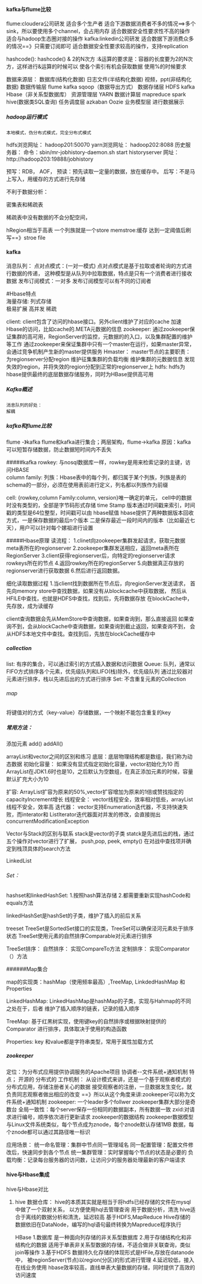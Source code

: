 #### kafka与flume比较
flume:cloudera公司研发
    适合多个生产者
    适合下游数据消费者不多的情况==>多个sink，所以要使用多个channel，会占用内存
    适合数据安全性要求性不高的操作
    适合与hadoop生态圈对接的操作
kafka:linkedin公司研发
    适合数据下游消费众多的情况==》只需要订阅即可
    适合数据安全性要求较高的操作，支持replication
    
    

hashcode():  hashcode() & 2的N次方
:&运算的要求是：容器的长度要为2的N次方，这样进行&运算的时候可以
使各个索引有机会获取数据
使用%的时候要求


数据来源层：
    数据库(结构化数据) 
    日志文件(半结构化数据)
    视频，ppt(非结构化数据)
数据传输层
    flume 
    kafka
    sqoop（数据导出方式）
数据存储层
    HDFS 
    kafka
    Hbase（非关系型数据库）
资源管理层
    YARN
数据计算层
    mapreduce
    spark
    hive(数据类SQL查询)
任务调度层
    azkaban
    Oozie
业务模型层
    进行数据展示

##### hadoop运行模式
    本地模式，伪分布式模式，完全分布式模式
hdfs浏览网址：
    hadoop201:50070
yarn浏览网址：
    hadoop202:8088
历史服务器：
    命令：sbin/mr-jobhistory-daemon.sh start historyserver
    网址：http://hadoop203:19888/jobhistory


预写：RDB， AOF，
预读：预先读取一定量的数据，放在缓存中。
后写：不是马上写入，用缓存的方式进行先存储

不利于数据分析：

密集表和稀疏表

稀疏表中没有数据的不会分配空间，

hRegion相当于高表
一个列族就是一个store
memstroe:缓存  达到一定阈值后刷写==》stroe file


#### kafka
消息队列：
    点对点模式：(一对一模式)
        点对点模式是基于拉取或者轮询的方式进行数据的传递，
        这种模型是从队列中拉取数据，特点是只有一个消费者进行接收数据
    发布订阅模式：一对多
        发布订阅模型可以有不同的订阅者

#Hbase特点        
海量存储:
列式存储    
极易扩展
高并发
稀疏


client:
    client包含了访问的hbase接口。另外client维护了对应的cache
    加速Hbase的访问，比如cache的.META元数据的信息
zookeeper:
    通过zookeeper保证集群的高可用，RegionServer的监控，元数据的的入口，以及集群配置的维护等工作
    通过zookeeper来保证集群中只有一个master在运行，如果master异常，会通过竞争机制产生新的master提供服务
Hmaster：
    master节点的主要职责：
        为regionserver分配region
        维护征集集群的负载均衡
        维护集群的元数据信息
        发现失效的region，并将失效的region分配到正常的regionserver上
hdfs:
    hdfs为hbase提供最终的底层数据存储服务，同时为HBase提供高可用    


##### Kafka概述   
    消息队列的好处：
    解耦
    
##### kafka和flume比较
flume -》kafka 
flume和kafka进行集合；两层架构，flume->kafka
原因：kafka可以短暂存储数据，防止数据短时间内不丢失

#####kafka
rowkey:
    与nosql数据库一样，rowkey是用来检索记录的主键，访问HBASE  
column family:
    列族：Hbase表中的每个列，都归属于某个列族，列族是表的
    schema的一部分，必须在使用表前进行定义，列名都以列族作为前缀
    
cell:
    {rowkey,column Family:column, version}唯一确定的单元，
    cell中的数据时没有类型的，全部是字节码形式存储
time Stamp
    版本通过时间戳来索引，时间戳的类型是64位整型，时间戳可以由
    hbase赋值
    hbase提供了两种数据版本回收方式，一是保存数据的最后n个版本
    二是保存最近一段时间内的版本（比如最近七天），用户可以针对每个嫘祖进行设置

#####Hbase原理
读流程：
     1.clinet向zookeeper集群发起请求，获取元数据meta表所在的regionserver
     2.zookeeper集群发送相应，返回meta表所在RegionServer 
     3.client获得regionserver后，向特定的regionserver请求rowkeys所在的节点
     4.返回rowkey所在的regionServer
     5.向数据真正存放的regionserver进行获取数据
     6.然后进行返回数据。
     
 细化读取数据过程
    1.当client找到数据所在节点后，向regionServer发送请求，
    首先向memory store中查找数据，如果没有从blockcache中获取数据，
    然后从HFILE中查找，也就是HDFS中查找，找到后，先将数据存放
    在blockCache中，先存放，成为读缓存

 client查询数据会先从MemStore中查询数据，如果查询到，那么直接返回
 如果查询不到，会从blockCache中查询数据，如果查询到截止返回，如果查询不到，
 会从HDFS本地文件中查找。查找到后，先放在blockCache缓存中


##### collection
list:
    有序的集合，可以通过索引的方式插入数据和访问数据
Queue:
    队列，通常以FIFO方式排序各个元素，优先级队列和LIFO(栈)除外，优先级队列
    通过比较器对元素进行排序，栈以先进后出的方式进行排序
Set:
    不含重复元素的Collection

###### map
将键值对的方式（key-value）存储数据，一个映射不能包含重复的key    

##### 常用方法：
添加元素
    add()
    addAll()

arrayList和vector之间的区别和练习
底层：底层物理结构都是数组，我们称为动态数据
初始化容量：
    如果没有显式指定初始化容量，vector初始化为10
    而ArrayList在JDK1.6时也是10，之后默认为空数组，在真正添加元素的时候，容量默认扩充大小为10
    
扩容:
    ArrayList扩容为原来的50%,vector扩容增加为原来的1倍或赞找指定的capacityIncrement增长
线程安全：
    vector线程安全，效率相对低些，arrayList线程不安全，效率高
迭代器：
    vector支持Enumeration迭代器，不支持快速失败，而interator和
    ListIterator迭代器面对并发的修改，会直接抛出concurrentModificationException

Vector与Stack的区别与联系
    stack是vector的子类
    statck是先进后出的栈，通过五个操作对vector进行了扩展，
    push,pop, peek, empty()  在对战中查找项并确定到栈顶具体的search方法
    
LinkedList
     
###### Set：
hashset和linkedHashSet:
    1.按照hash算法存储
    2.都需要重新实现hashCode和equals方法

linkedHashSet是hashSet的子类，维护了插入的前后关系

treeset
    TreeSet是SortedSet接口的实现类，TreeSet可以确保泾河元素处于排序状态
    TreeSet使用元素的自然排序Comparable对元素进行排序
    
TreeSet排序：
    自然排序：
        实现CompareTo方法
    定制排序：
        实现Comparator（）方法

######Map集合

map的实现类：hashMap（使用频率最高）,TreeMap, LinkdedHashMap 和Properties

LinkedHashMap:
    LinkedHashMap是hashMap的子类，实现与Hahmap的不同之处在于，后者
    维护了插入顺序的链表，记录的插入顺序

TreeMap:
    基于红黑树实现，使用键key的自然排序或根据映射提供的Comparator
    进行排序，具体取决于使用的构造函数
    
Properties:
    key 和value都是字符串类型，常用于属性加载方式


##### zookeeper
定位：为分布式应用提供协调服务的Apache项目
    协调者--文件系统+通知机制
特点；
    开源的
    分布式的
工作机制：
    从设计模式来讲，还是一个基于观察者模式的分布式应用，存储注册者关心的数据
    接受观察者的注册，一旦数据发生变化，就负责同志观察者做出相应的改变
    ==》所以从这个角度来讲:zookeeper可以称为文件系统+通知机制
zookeeper:
    一个leader多个follwer
    zookeeper集群大部分是奇数台
    全局一致性：每个server保存一份相同的数据副本，所有数据一致
    zxid:对请求进行编号，顺序依次进行更新请求
zookeeper的数据结构
    zookeeper数据模型与Linux文件系统类似，每个节点成为znode，每个znode默认存储1MB
    数据，每个znode都可以通过其路径唯一标识
    
    
应用场景：
    统一命名管理：集群中节点同一管理域名
    同一配置管理：配置文件修改后，快速同步到各个节点
    统一集群管理：实时掌握每个节点的状态是必要的
    负载均衡：记录每台服务器的访问数，让访问少的服务器处理最新的客户端请求



#### hive与Hbase集成

hive与Hbase对比
1. hive
    数据仓库：
        hive的本质其实就是相当于将hdfs已经存储的文件在mysql中做了一个双射关系，
        以方便使用hql去管理查询
    用于数据分析，清洗
        hive适合于离线的数据分析和清洗，延迟较高
    基于HDFS,MapReduce
        Hive存储的数据依旧在DataNode，编写的hql语句最终转换为Mapreduce程序执行
    
    HBase
    1.数据库
        是一种面向列存储的非关系型数据库
    2.用于存储结构化和非结构化的数据
        适用于单表非关系型数据的存储，不适合做非关联查询，类似join等操作
    3.基于HDFS
        数据持久化存储的体现形式是HFile,存放在datanode中，
        被regionServer(节点)以region(分区)的形式进行管理
    4.延迟较低，接入在线业务使用
        hbase效率较高，直线单表大量数据的存储，同时提供了高效的访问速度
    